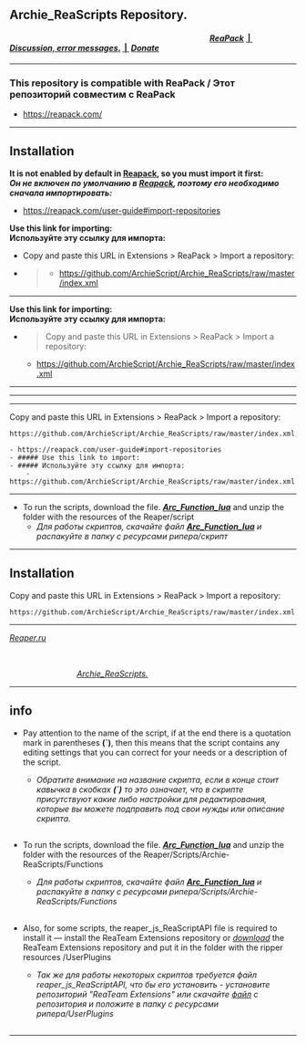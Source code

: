 ## Archie_ReaScripts Repository.
#### &nbsp;&nbsp;&nbsp;&nbsp;&nbsp;&nbsp;&nbsp;&nbsp;&nbsp;&nbsp;&nbsp;&nbsp;&nbsp;&nbsp;&nbsp;&nbsp;&nbsp;&nbsp;&nbsp;&nbsp;&nbsp;&nbsp;&nbsp;&nbsp;&nbsp;&nbsp;&nbsp;&nbsp;&nbsp;&nbsp;&nbsp;&nbsp;&nbsp;&nbsp;&nbsp;&nbsp;&nbsp;&nbsp;&nbsp;&nbsp;&nbsp;&nbsp;&nbsp;&nbsp;&nbsp;&nbsp;&nbsp;&nbsp;&nbsp;&nbsp;&nbsp;&nbsp;&nbsp;&nbsp;&nbsp;&nbsp;&nbsp;&nbsp;&nbsp;&nbsp;&nbsp;&nbsp;&nbsp;&nbsp;&nbsp;&nbsp;&nbsp;&nbsp;&nbsp;&nbsp;&nbsp;&nbsp;&nbsp;&nbsp;&nbsp;&nbsp;&nbsp;&nbsp;&nbsp;&nbsp;&nbsp;&nbsp;&nbsp;&nbsp;&nbsp;&nbsp;&nbsp;&nbsp;&nbsp;&nbsp;&nbsp;&nbsp;&nbsp;&nbsp;&nbsp;&nbsp;&nbsp;&nbsp;&nbsp;&nbsp;&nbsp;&nbsp;&nbsp;&nbsp;&nbsp;                                     [***ReaPack***](https://reapack.com/repos)                                                                                               [&nbsp;|&nbsp;](https://github.com/ArchieScript/Archie_ReaScripts)                                                                   [***Discussion, error messages***.](https://forum.cockos.com/showthread.php?t=212819)                                                   [&nbsp;|&nbsp;](https://github.com/ArchieScript/Archie_ReaScripts)                                                                   [***Donate***](https://money.yandex.ru/to/410018003906628)  
---

### This repository is compatible with ReaPack / Этот репозиторий совместим с ReaPack
- https://reapack.com/

---
## Installation
**It is not enabled by default in [Reapack](https://reapack.com/), so you must import it first:**</br>
***Он не включен по умолчанию в [Reapack](https://reapack.com/), поэтому его необходимо сначала импортировать:***
- https://reapack.com/user-guide#import-repositories

**Use this link for importing:**</br>
**Используйте эту ссылку для импорта:**
- Copy and paste this URL in Extensions > ReaPack > Import a repository:
- > - https://github.com/ArchieScript/Archie_ReaScripts/raw/master/index.xml
---


**Use this link for importing:**</br>
**Используйте эту ссылку для импорта:**
- > Copy and paste this URL in Extensions > ReaPack > Import a repository:

    - https://github.com/ArchieScript/Archie_ReaScripts/raw/master/index.xml

------
-----
----




Copy and paste this URL in Extensions > ReaPack > Import a repository:
```
https://github.com/ArchieScript/Archie_ReaScripts/raw/master/index.xml
```


    - https://reapack.com/user-guide#import-repositories
    - ##### Use this link to import:
    - ##### Используйте эту ссылку для импорта: 
        -     https://github.com/ArchieScript/Archie_ReaScripts/raw/master/index.xml

-----




- To run the scripts, download the file.  [***Arc_Function_lua***](https://minhaskamal.github.io/DownGit/#/home?url=https://github.com/ArchieScript/Archie_ReaScripts/blob/master/Functions/Arc_Function_lua.lua)  and unzip the folder with the resources of the Reaper/script
    - *Для работы скриптов, скачайте файл  [***Arc_Function_lua***](https://minhaskamal.github.io/DownGit/#/home?url=https://github.com/ArchieScript/Archie_ReaScripts/blob/master/Functions/Arc_Function_lua.lua)  и распакуйте в папку с ресурсами рипера/скрипт*
-----



## Installation

Copy and paste this URL in Extensions > ReaPack > Import a repository:
```
https://github.com/ArchieScript/Archie_ReaScripts/raw/master/index.xml
```
-----

[*Reaper.ru*](https://www.reaper.fm)
##
&nbsp;&nbsp;&nbsp;&nbsp;&nbsp;&nbsp;&nbsp;&nbsp;&nbsp;&nbsp;&nbsp;&nbsp;&nbsp;&nbsp;&nbsp;&nbsp;&nbsp;&nbsp;&nbsp;&nbsp;&nbsp;&nbsp;&nbsp;&nbsp;&nbsp;&nbsp;&nbsp;&nbsp;&nbsp;&nbsp;&nbsp;&nbsp;&nbsp;&nbsp;&nbsp;&nbsp;&nbsp;&nbsp;&nbsp;&nbsp;&nbsp;&nbsp;&nbsp;&nbsp;&nbsp;&nbsp;&nbsp;&nbsp;&nbsp;&nbsp;&nbsp;&nbsp;&nbsp;&nbsp;&nbsp;&nbsp;&nbsp;&nbsp;&nbsp;&nbsp;&nbsp;&nbsp;&nbsp;&nbsp;&nbsp;&nbsp;&nbsp;&nbsp;&nbsp;&nbsp;&nbsp;&nbsp;&nbsp;&nbsp;&nbsp;&nbsp;&nbsp;&nbsp;&nbsp;&nbsp;&nbsp;&nbsp;&nbsp;&nbsp;&nbsp;&nbsp;&nbsp;&nbsp;&nbsp;&nbsp;&nbsp;&nbsp;&nbsp;&nbsp;&nbsp;&nbsp;&nbsp;&nbsp;&nbsp;&nbsp;&nbsp;&nbsp;&nbsp;&nbsp;&nbsp;&nbsp;&nbsp;&nbsp;&nbsp;&nbsp;&nbsp;&nbsp;&nbsp;&nbsp;&nbsp;&nbsp;&nbsp;&nbsp;&nbsp;&nbsp;&nbsp;&nbsp;&nbsp;&nbsp;&nbsp;&nbsp;&nbsp;&nbsp;&nbsp;&nbsp;&nbsp;&nbsp;&nbsp;&nbsp;&nbsp;&nbsp;&nbsp;&nbsp;&nbsp;&nbsp;&nbsp;&nbsp;&nbsp;&nbsp;&nbsp;&nbsp;&nbsp;&nbsp;&nbsp;&nbsp;&nbsp;&nbsp;&nbsp;&nbsp;&nbsp;&nbsp;&nbsp;&nbsp;[*Archie_ReaScripts.*](https://github.com/ArchieScript/Archie_ReaScripts) 


-----
## info
- Pay attention to the name of the script, if at the end there is a quotation mark in parentheses **(`)**, then this means that the script contains any editing settings that you can correct for your needs or a description of the script.

    - *Обратите внимание на название скрипта, если в конце стоит кавычка в скобках **(`)** то это означает, что в скрипте присутствуют какие либо настройки для редактирования, которые вы можете подправить под свои нужды или описание скрипта.*
##
    
- To run the scripts, download the file.  [***Arc_Function_lua***](https://minhaskamal.github.io/DownGit/#/home?url=https://github.com/ArchieScript/Archie_ReaScripts/blob/master/Functions/Arc_Function_lua.lua)  and unzip the folder with the resources of the Reaper/Scripts/Archie-ReaScripts/Functions

    - *Для работы скриптов, скачайте файл  [***Arc_Function_lua***](https://minhaskamal.github.io/DownGit/#/home?url=https://github.com/ArchieScript/Archie_ReaScripts/blob/master/Functions/Arc_Function_lua.lua)  и распакуйте в папку с ресурсами рипера/Scripts/Archie-ReaScripts/Functions*
##

- Also, for some scripts, the reaper_js_ReaScriptAPI file is required to install it — install the ReaTeam Extensions repository or [*download*](https://github.com/juliansader/ReaExtensions/tree/master/js_ReaScriptAPI) the ReaTeam Extensions repository and put it in the folder with the ripper resources /UserPlugins

    - *Так же для работы некоторых скриптов требуется файл reaper_js_ReaScriptAPI, что бы его установить - установите репозиторий "ReaTeam Extensions" или скачайте [*файл*](https://github.com/juliansader/ReaExtensions/tree/master/js_ReaScriptAPI) с репозитория и положите в папку с ресурсами рипера/UserPlugins*
##

-----
